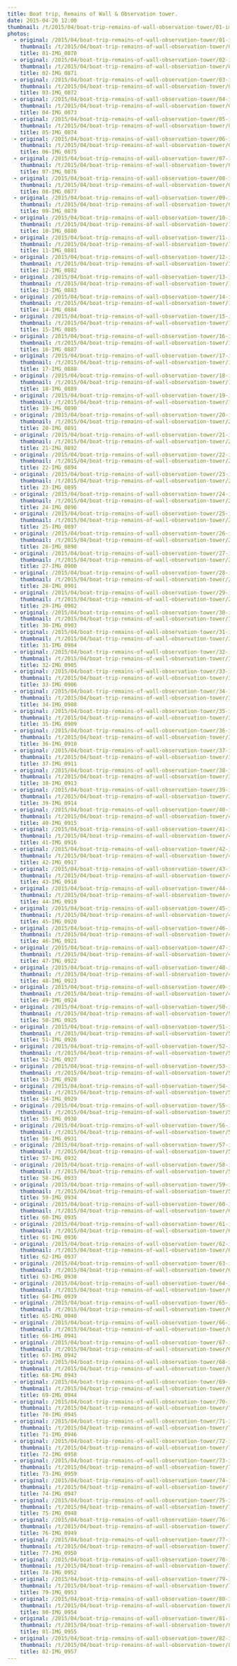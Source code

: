 ```yaml
---
title: Boat trip, Remains of Wall & Observation tower.
date: 2015-04-20 12:00
thumbnail: /t/2015/04/boat-trip-remains-of-wall-observation-tower/01-img_0870.jpg
photos:
  - original: /2015/04/boat-trip-remains-of-wall-observation-tower/01-img_0870.jpg
    thumbnail: /t/2015/04/boat-trip-remains-of-wall-observation-tower/01-img_0870.jpg
    title: 01-IMG_0870
  - original: /2015/04/boat-trip-remains-of-wall-observation-tower/02-img_0871.jpg
    thumbnail: /t/2015/04/boat-trip-remains-of-wall-observation-tower/02-img_0871.jpg
    title: 02-IMG_0871
  - original: /2015/04/boat-trip-remains-of-wall-observation-tower/03-img_0872.jpg
    thumbnail: /t/2015/04/boat-trip-remains-of-wall-observation-tower/03-img_0872.jpg
    title: 03-IMG_0872
  - original: /2015/04/boat-trip-remains-of-wall-observation-tower/04-img_0873.jpg
    thumbnail: /t/2015/04/boat-trip-remains-of-wall-observation-tower/04-img_0873.jpg
    title: 04-IMG_0873
  - original: /2015/04/boat-trip-remains-of-wall-observation-tower/05-img_0874.jpg
    thumbnail: /t/2015/04/boat-trip-remains-of-wall-observation-tower/05-img_0874.jpg
    title: 05-IMG_0874
  - original: /2015/04/boat-trip-remains-of-wall-observation-tower/06-img_0875.jpg
    thumbnail: /t/2015/04/boat-trip-remains-of-wall-observation-tower/06-img_0875.jpg
    title: 06-IMG_0875
  - original: /2015/04/boat-trip-remains-of-wall-observation-tower/07-img_0876.jpg
    thumbnail: /t/2015/04/boat-trip-remains-of-wall-observation-tower/07-img_0876.jpg
    title: 07-IMG_0876
  - original: /2015/04/boat-trip-remains-of-wall-observation-tower/08-img_0877.jpg
    thumbnail: /t/2015/04/boat-trip-remains-of-wall-observation-tower/08-img_0877.jpg
    title: 08-IMG_0877
  - original: /2015/04/boat-trip-remains-of-wall-observation-tower/09-img_0879.jpg
    thumbnail: /t/2015/04/boat-trip-remains-of-wall-observation-tower/09-img_0879.jpg
    title: 09-IMG_0879
  - original: /2015/04/boat-trip-remains-of-wall-observation-tower/10-img_0880.jpg
    thumbnail: /t/2015/04/boat-trip-remains-of-wall-observation-tower/10-img_0880.jpg
    title: 10-IMG_0880
  - original: /2015/04/boat-trip-remains-of-wall-observation-tower/11-img_0881.jpg
    thumbnail: /t/2015/04/boat-trip-remains-of-wall-observation-tower/11-img_0881.jpg
    title: 11-IMG_0881
  - original: /2015/04/boat-trip-remains-of-wall-observation-tower/12-img_0882.jpg
    thumbnail: /t/2015/04/boat-trip-remains-of-wall-observation-tower/12-img_0882.jpg
    title: 12-IMG_0882
  - original: /2015/04/boat-trip-remains-of-wall-observation-tower/13-img_0883.jpg
    thumbnail: /t/2015/04/boat-trip-remains-of-wall-observation-tower/13-img_0883.jpg
    title: 13-IMG_0883
  - original: /2015/04/boat-trip-remains-of-wall-observation-tower/14-img_0884.jpg
    thumbnail: /t/2015/04/boat-trip-remains-of-wall-observation-tower/14-img_0884.jpg
    title: 14-IMG_0884
  - original: /2015/04/boat-trip-remains-of-wall-observation-tower/15-img_0885.jpg
    thumbnail: /t/2015/04/boat-trip-remains-of-wall-observation-tower/15-img_0885.jpg
    title: 15-IMG_0885
  - original: /2015/04/boat-trip-remains-of-wall-observation-tower/16-img_0887.jpg
    thumbnail: /t/2015/04/boat-trip-remains-of-wall-observation-tower/16-img_0887.jpg
    title: 16-IMG_0887
  - original: /2015/04/boat-trip-remains-of-wall-observation-tower/17-img_0888.jpg
    thumbnail: /t/2015/04/boat-trip-remains-of-wall-observation-tower/17-img_0888.jpg
    title: 17-IMG_0888
  - original: /2015/04/boat-trip-remains-of-wall-observation-tower/18-img_0889.jpg
    thumbnail: /t/2015/04/boat-trip-remains-of-wall-observation-tower/18-img_0889.jpg
    title: 18-IMG_0889
  - original: /2015/04/boat-trip-remains-of-wall-observation-tower/19-img_0890.jpg
    thumbnail: /t/2015/04/boat-trip-remains-of-wall-observation-tower/19-img_0890.jpg
    title: 19-IMG_0890
  - original: /2015/04/boat-trip-remains-of-wall-observation-tower/20-img_0891.jpg
    thumbnail: /t/2015/04/boat-trip-remains-of-wall-observation-tower/20-img_0891.jpg
    title: 20-IMG_0891
  - original: /2015/04/boat-trip-remains-of-wall-observation-tower/21-img_0892.jpg
    thumbnail: /t/2015/04/boat-trip-remains-of-wall-observation-tower/21-img_0892.jpg
    title: 21-IMG_0892
  - original: /2015/04/boat-trip-remains-of-wall-observation-tower/22-img_0894.jpg
    thumbnail: /t/2015/04/boat-trip-remains-of-wall-observation-tower/22-img_0894.jpg
    title: 22-IMG_0894
  - original: /2015/04/boat-trip-remains-of-wall-observation-tower/23-img_0895.jpg
    thumbnail: /t/2015/04/boat-trip-remains-of-wall-observation-tower/23-img_0895.jpg
    title: 23-IMG_0895
  - original: /2015/04/boat-trip-remains-of-wall-observation-tower/24-img_0896.jpg
    thumbnail: /t/2015/04/boat-trip-remains-of-wall-observation-tower/24-img_0896.jpg
    title: 24-IMG_0896
  - original: /2015/04/boat-trip-remains-of-wall-observation-tower/25-img_0897.jpg
    thumbnail: /t/2015/04/boat-trip-remains-of-wall-observation-tower/25-img_0897.jpg
    title: 25-IMG_0897
  - original: /2015/04/boat-trip-remains-of-wall-observation-tower/26-img_0898.jpg
    thumbnail: /t/2015/04/boat-trip-remains-of-wall-observation-tower/26-img_0898.jpg
    title: 26-IMG_0898
  - original: /2015/04/boat-trip-remains-of-wall-observation-tower/27-img_0900.jpg
    thumbnail: /t/2015/04/boat-trip-remains-of-wall-observation-tower/27-img_0900.jpg
    title: 27-IMG_0900
  - original: /2015/04/boat-trip-remains-of-wall-observation-tower/28-img_0901.jpg
    thumbnail: /t/2015/04/boat-trip-remains-of-wall-observation-tower/28-img_0901.jpg
    title: 28-IMG_0901
  - original: /2015/04/boat-trip-remains-of-wall-observation-tower/29-img_0902.jpg
    thumbnail: /t/2015/04/boat-trip-remains-of-wall-observation-tower/29-img_0902.jpg
    title: 29-IMG_0902
  - original: /2015/04/boat-trip-remains-of-wall-observation-tower/30-img_0903.jpg
    thumbnail: /t/2015/04/boat-trip-remains-of-wall-observation-tower/30-img_0903.jpg
    title: 30-IMG_0903
  - original: /2015/04/boat-trip-remains-of-wall-observation-tower/31-img_0904.jpg
    thumbnail: /t/2015/04/boat-trip-remains-of-wall-observation-tower/31-img_0904.jpg
    title: 31-IMG_0904
  - original: /2015/04/boat-trip-remains-of-wall-observation-tower/32-img_0905.jpg
    thumbnail: /t/2015/04/boat-trip-remains-of-wall-observation-tower/32-img_0905.jpg
    title: 32-IMG_0905
  - original: /2015/04/boat-trip-remains-of-wall-observation-tower/33-img_0906.jpg
    thumbnail: /t/2015/04/boat-trip-remains-of-wall-observation-tower/33-img_0906.jpg
    title: 33-IMG_0906
  - original: /2015/04/boat-trip-remains-of-wall-observation-tower/34-img_0908.jpg
    thumbnail: /t/2015/04/boat-trip-remains-of-wall-observation-tower/34-img_0908.jpg
    title: 34-IMG_0908
  - original: /2015/04/boat-trip-remains-of-wall-observation-tower/35-img_0909.jpg
    thumbnail: /t/2015/04/boat-trip-remains-of-wall-observation-tower/35-img_0909.jpg
    title: 35-IMG_0909
  - original: /2015/04/boat-trip-remains-of-wall-observation-tower/36-img_0910.jpg
    thumbnail: /t/2015/04/boat-trip-remains-of-wall-observation-tower/36-img_0910.jpg
    title: 36-IMG_0910
  - original: /2015/04/boat-trip-remains-of-wall-observation-tower/37-img_0911.jpg
    thumbnail: /t/2015/04/boat-trip-remains-of-wall-observation-tower/37-img_0911.jpg
    title: 37-IMG_0911
  - original: /2015/04/boat-trip-remains-of-wall-observation-tower/38-img_0913.jpg
    thumbnail: /t/2015/04/boat-trip-remains-of-wall-observation-tower/38-img_0913.jpg
    title: 38-IMG_0913
  - original: /2015/04/boat-trip-remains-of-wall-observation-tower/39-img_0914.jpg
    thumbnail: /t/2015/04/boat-trip-remains-of-wall-observation-tower/39-img_0914.jpg
    title: 39-IMG_0914
  - original: /2015/04/boat-trip-remains-of-wall-observation-tower/40-img_0915.jpg
    thumbnail: /t/2015/04/boat-trip-remains-of-wall-observation-tower/40-img_0915.jpg
    title: 40-IMG_0915
  - original: /2015/04/boat-trip-remains-of-wall-observation-tower/41-img_0916.jpg
    thumbnail: /t/2015/04/boat-trip-remains-of-wall-observation-tower/41-img_0916.jpg
    title: 41-IMG_0916
  - original: /2015/04/boat-trip-remains-of-wall-observation-tower/42-img_0917.jpg
    thumbnail: /t/2015/04/boat-trip-remains-of-wall-observation-tower/42-img_0917.jpg
    title: 42-IMG_0917
  - original: /2015/04/boat-trip-remains-of-wall-observation-tower/43-img_0918.jpg
    thumbnail: /t/2015/04/boat-trip-remains-of-wall-observation-tower/43-img_0918.jpg
    title: 43-IMG_0918
  - original: /2015/04/boat-trip-remains-of-wall-observation-tower/44-img_0919.jpg
    thumbnail: /t/2015/04/boat-trip-remains-of-wall-observation-tower/44-img_0919.jpg
    title: 44-IMG_0919
  - original: /2015/04/boat-trip-remains-of-wall-observation-tower/45-img_0920.jpg
    thumbnail: /t/2015/04/boat-trip-remains-of-wall-observation-tower/45-img_0920.jpg
    title: 45-IMG_0920
  - original: /2015/04/boat-trip-remains-of-wall-observation-tower/46-img_0921.jpg
    thumbnail: /t/2015/04/boat-trip-remains-of-wall-observation-tower/46-img_0921.jpg
    title: 46-IMG_0921
  - original: /2015/04/boat-trip-remains-of-wall-observation-tower/47-img_0922.jpg
    thumbnail: /t/2015/04/boat-trip-remains-of-wall-observation-tower/47-img_0922.jpg
    title: 47-IMG_0922
  - original: /2015/04/boat-trip-remains-of-wall-observation-tower/48-img_0923.jpg
    thumbnail: /t/2015/04/boat-trip-remains-of-wall-observation-tower/48-img_0923.jpg
    title: 48-IMG_0923
  - original: /2015/04/boat-trip-remains-of-wall-observation-tower/49-img_0924.jpg
    thumbnail: /t/2015/04/boat-trip-remains-of-wall-observation-tower/49-img_0924.jpg
    title: 49-IMG_0924
  - original: /2015/04/boat-trip-remains-of-wall-observation-tower/50-img_0925.jpg
    thumbnail: /t/2015/04/boat-trip-remains-of-wall-observation-tower/50-img_0925.jpg
    title: 50-IMG_0925
  - original: /2015/04/boat-trip-remains-of-wall-observation-tower/51-img_0926.jpg
    thumbnail: /t/2015/04/boat-trip-remains-of-wall-observation-tower/51-img_0926.jpg
    title: 51-IMG_0926
  - original: /2015/04/boat-trip-remains-of-wall-observation-tower/52-img_0927.jpg
    thumbnail: /t/2015/04/boat-trip-remains-of-wall-observation-tower/52-img_0927.jpg
    title: 52-IMG_0927
  - original: /2015/04/boat-trip-remains-of-wall-observation-tower/53-img_0928.jpg
    thumbnail: /t/2015/04/boat-trip-remains-of-wall-observation-tower/53-img_0928.jpg
    title: 53-IMG_0928
  - original: /2015/04/boat-trip-remains-of-wall-observation-tower/54-img_0929.jpg
    thumbnail: /t/2015/04/boat-trip-remains-of-wall-observation-tower/54-img_0929.jpg
    title: 54-IMG_0929
  - original: /2015/04/boat-trip-remains-of-wall-observation-tower/55-img_0930.jpg
    thumbnail: /t/2015/04/boat-trip-remains-of-wall-observation-tower/55-img_0930.jpg
    title: 55-IMG_0930
  - original: /2015/04/boat-trip-remains-of-wall-observation-tower/56-img_0931.jpg
    thumbnail: /t/2015/04/boat-trip-remains-of-wall-observation-tower/56-img_0931.jpg
    title: 56-IMG_0931
  - original: /2015/04/boat-trip-remains-of-wall-observation-tower/57-img_0932.jpg
    thumbnail: /t/2015/04/boat-trip-remains-of-wall-observation-tower/57-img_0932.jpg
    title: 57-IMG_0932
  - original: /2015/04/boat-trip-remains-of-wall-observation-tower/58-img_0933.jpg
    thumbnail: /t/2015/04/boat-trip-remains-of-wall-observation-tower/58-img_0933.jpg
    title: 58-IMG_0933
  - original: /2015/04/boat-trip-remains-of-wall-observation-tower/59-img_0934.jpg
    thumbnail: /t/2015/04/boat-trip-remains-of-wall-observation-tower/59-img_0934.jpg
    title: 59-IMG_0934
  - original: /2015/04/boat-trip-remains-of-wall-observation-tower/60-img_0935.jpg
    thumbnail: /t/2015/04/boat-trip-remains-of-wall-observation-tower/60-img_0935.jpg
    title: 60-IMG_0935
  - original: /2015/04/boat-trip-remains-of-wall-observation-tower/61-img_0936.jpg
    thumbnail: /t/2015/04/boat-trip-remains-of-wall-observation-tower/61-img_0936.jpg
    title: 61-IMG_0936
  - original: /2015/04/boat-trip-remains-of-wall-observation-tower/62-img_0937.jpg
    thumbnail: /t/2015/04/boat-trip-remains-of-wall-observation-tower/62-img_0937.jpg
    title: 62-IMG_0937
  - original: /2015/04/boat-trip-remains-of-wall-observation-tower/63-img_0938.jpg
    thumbnail: /t/2015/04/boat-trip-remains-of-wall-observation-tower/63-img_0938.jpg
    title: 63-IMG_0938
  - original: /2015/04/boat-trip-remains-of-wall-observation-tower/64-img_0939.jpg
    thumbnail: /t/2015/04/boat-trip-remains-of-wall-observation-tower/64-img_0939.jpg
    title: 64-IMG_0939
  - original: /2015/04/boat-trip-remains-of-wall-observation-tower/65-img_0940.jpg
    thumbnail: /t/2015/04/boat-trip-remains-of-wall-observation-tower/65-img_0940.jpg
    title: 65-IMG_0940
  - original: /2015/04/boat-trip-remains-of-wall-observation-tower/66-img_0941.jpg
    thumbnail: /t/2015/04/boat-trip-remains-of-wall-observation-tower/66-img_0941.jpg
    title: 66-IMG_0941
  - original: /2015/04/boat-trip-remains-of-wall-observation-tower/67-img_0942.jpg
    thumbnail: /t/2015/04/boat-trip-remains-of-wall-observation-tower/67-img_0942.jpg
    title: 67-IMG_0942
  - original: /2015/04/boat-trip-remains-of-wall-observation-tower/68-img_0943.jpg
    thumbnail: /t/2015/04/boat-trip-remains-of-wall-observation-tower/68-img_0943.jpg
    title: 68-IMG_0943
  - original: /2015/04/boat-trip-remains-of-wall-observation-tower/69-img_0944.jpg
    thumbnail: /t/2015/04/boat-trip-remains-of-wall-observation-tower/69-img_0944.jpg
    title: 69-IMG_0944
  - original: /2015/04/boat-trip-remains-of-wall-observation-tower/70-img_0945.jpg
    thumbnail: /t/2015/04/boat-trip-remains-of-wall-observation-tower/70-img_0945.jpg
    title: 70-IMG_0945
  - original: /2015/04/boat-trip-remains-of-wall-observation-tower/71-img_0946.jpg
    thumbnail: /t/2015/04/boat-trip-remains-of-wall-observation-tower/71-img_0946.jpg
    title: 71-IMG_0946
  - original: /2015/04/boat-trip-remains-of-wall-observation-tower/72-img_0958.jpg
    thumbnail: /t/2015/04/boat-trip-remains-of-wall-observation-tower/72-img_0958.jpg
    title: 72-IMG_0958
  - original: /2015/04/boat-trip-remains-of-wall-observation-tower/73-img_0959.jpg
    thumbnail: /t/2015/04/boat-trip-remains-of-wall-observation-tower/73-img_0959.jpg
    title: 73-IMG_0959
  - original: /2015/04/boat-trip-remains-of-wall-observation-tower/74-img_0947.jpg
    thumbnail: /t/2015/04/boat-trip-remains-of-wall-observation-tower/74-img_0947.jpg
    title: 74-IMG_0947
  - original: /2015/04/boat-trip-remains-of-wall-observation-tower/75-img_0948.jpg
    thumbnail: /t/2015/04/boat-trip-remains-of-wall-observation-tower/75-img_0948.jpg
    title: 75-IMG_0948
  - original: /2015/04/boat-trip-remains-of-wall-observation-tower/76-img_0949.jpg
    thumbnail: /t/2015/04/boat-trip-remains-of-wall-observation-tower/76-img_0949.jpg
    title: 76-IMG_0949
  - original: /2015/04/boat-trip-remains-of-wall-observation-tower/77-img_0950.jpg
    thumbnail: /t/2015/04/boat-trip-remains-of-wall-observation-tower/77-img_0950.jpg
    title: 77-IMG_0950
  - original: /2015/04/boat-trip-remains-of-wall-observation-tower/78-img_0952.jpg
    thumbnail: /t/2015/04/boat-trip-remains-of-wall-observation-tower/78-img_0952.jpg
    title: 78-IMG_0952
  - original: /2015/04/boat-trip-remains-of-wall-observation-tower/79-img_0953.jpg
    thumbnail: /t/2015/04/boat-trip-remains-of-wall-observation-tower/79-img_0953.jpg
    title: 79-IMG_0953
  - original: /2015/04/boat-trip-remains-of-wall-observation-tower/80-img_0954.jpg
    thumbnail: /t/2015/04/boat-trip-remains-of-wall-observation-tower/80-img_0954.jpg
    title: 80-IMG_0954
  - original: /2015/04/boat-trip-remains-of-wall-observation-tower/81-img_0955.jpg
    thumbnail: /t/2015/04/boat-trip-remains-of-wall-observation-tower/81-img_0955.jpg
    title: 81-IMG_0955
  - original: /2015/04/boat-trip-remains-of-wall-observation-tower/82-img_0957.jpg
    thumbnail: /t/2015/04/boat-trip-remains-of-wall-observation-tower/82-img_0957.jpg
    title: 82-IMG_0957
---
```

